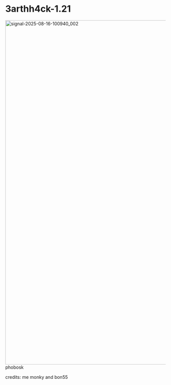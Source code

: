 # 3arthh4ck-1.21
<img width="1916" height="1080" alt="signal-2025-08-16-100940_002" src="https://github.com/user-attachments/assets/41258fe5-7a0e-4adf-b7df-1855b087f371" />
phobosk

credits: me monky and bon55
